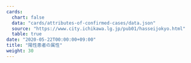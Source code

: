 ```yaml
---
cards:
  chart: false
  data: "cards/attributes-of-confirmed-cases/data.json"
  source: "https://www.city.ichikawa.lg.jp/pub01/hasseijokyo.html"
  table: true
date: "2020-05-22T00:00:00+09:00"
title: "陽性患者の属性"
weight: 30
---
```

